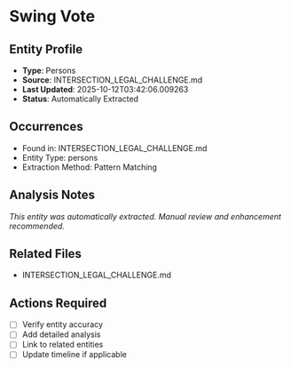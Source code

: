 # Swing Vote

## Entity Profile
- **Type**: Persons
- **Source**: INTERSECTION_LEGAL_CHALLENGE.md
- **Last Updated**: 2025-10-12T03:42:06.009263
- **Status**: Automatically Extracted

## Occurrences
- Found in: INTERSECTION_LEGAL_CHALLENGE.md
- Entity Type: persons
- Extraction Method: Pattern Matching

## Analysis Notes
*This entity was automatically extracted. Manual review and enhancement recommended.*

## Related Files
- INTERSECTION_LEGAL_CHALLENGE.md

## Actions Required
- [ ] Verify entity accuracy
- [ ] Add detailed analysis
- [ ] Link to related entities
- [ ] Update timeline if applicable

